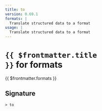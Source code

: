 ```yaml
---
title: to
version: 0.69.1
formats: |
  Translate structured data to a format
usage: |
  Translate structured data to a format
---
```


# <code>{{ $frontmatter.title }}</code> for formats

<div class='command-title'>{{ $frontmatter.formats }}</div>

## Signature

```> to ```
